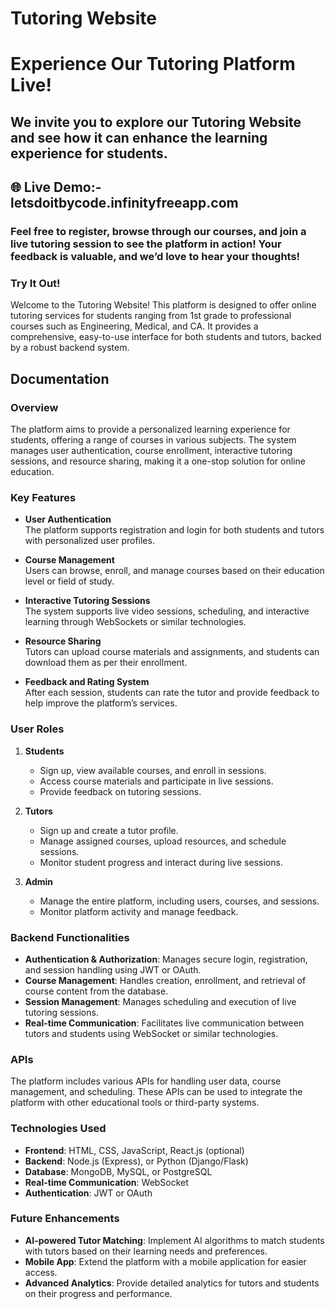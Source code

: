 # Tutoring Website


# Experience Our Tutoring Platform Live!
## We invite you to explore our Tutoring Website and see how it can enhance the learning experience for students.

##  🌐 Live Demo:-        letsdoitbycode.infinityfreeapp.com

### Feel free to register, browse through our courses, and join a live tutoring session to see the platform in action! Your feedback is valuable, and we’d love to hear your thoughts!

### Try It Out!


Welcome to the Tutoring Website! This platform is designed to offer online tutoring services for students ranging from 1st grade to professional courses such as Engineering, Medical, and CA. It provides a comprehensive, easy-to-use interface for both students and tutors, backed by a robust backend system.

## Documentation

### Overview

The platform aims to provide a personalized learning experience for students, offering a range of courses in various subjects. The system manages user authentication, course enrollment, interactive tutoring sessions, and resource sharing, making it a one-stop solution for online education.

### Key Features

- **User Authentication**  
  The platform supports registration and login for both students and tutors with personalized user profiles.
  
- **Course Management**  
  Users can browse, enroll, and manage courses based on their education level or field of study.

- **Interactive Tutoring Sessions**  
  The system supports live video sessions, scheduling, and interactive learning through WebSockets or similar technologies.

- **Resource Sharing**  
  Tutors can upload course materials and assignments, and students can download them as per their enrollment.

- **Feedback and Rating System**  
  After each session, students can rate the tutor and provide feedback to help improve the platform’s services.

### User Roles

1. **Students**  
   - Sign up, view available courses, and enroll in sessions.
   - Access course materials and participate in live sessions.
   - Provide feedback on tutoring sessions.

2. **Tutors**  
   - Sign up and create a tutor profile.
   - Manage assigned courses, upload resources, and schedule sessions.
   - Monitor student progress and interact during live sessions.

3. **Admin**  
   - Manage the entire platform, including users, courses, and sessions.
   - Monitor platform activity and manage feedback.

### Backend Functionalities

- **Authentication & Authorization**: Manages secure login, registration, and session handling using JWT or OAuth.
- **Course Management**: Handles creation, enrollment, and retrieval of course content from the database.
- **Session Management**: Manages scheduling and execution of live tutoring sessions.
- **Real-time Communication**: Facilitates live communication between tutors and students using WebSocket or similar technologies.

### APIs

The platform includes various APIs for handling user data, course management, and scheduling. These APIs can be used to integrate the platform with other educational tools or third-party systems.

### Technologies Used

- **Frontend**: HTML, CSS, JavaScript, React.js (optional)
- **Backend**: Node.js (Express), or Python (Django/Flask)
- **Database**: MongoDB, MySQL, or PostgreSQL
- **Real-time Communication**: WebSocket
- **Authentication**: JWT or OAuth

### Future Enhancements

- **AI-powered Tutor Matching**: Implement AI algorithms to match students with tutors based on their learning needs and preferences.
- **Mobile App**: Extend the platform with a mobile application for easier access.
- **Advanced Analytics**: Provide detailed analytics for tutors and students on their progress and performance.


